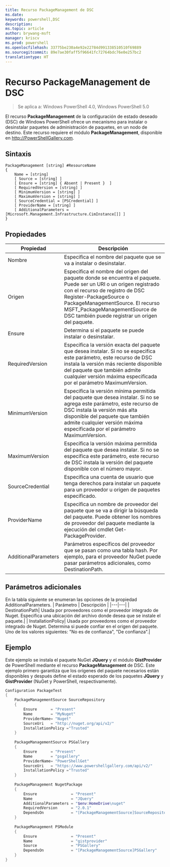 ```yaml
---
title: Recurso PackageManagement de DSC
ms.date: 
keywords: powershell,DSC
description: 
ms.topic: article
author: brywang-msft
manager: kriscv
ms.prod: powershell
ms.openlocfilehash: 33775be230a4e92e22784d991338510510f69889
ms.sourcegitcommit: 89e7ae30faff5f96641fc72764bdc76e0e257bc2
translationtype: HT
---
```

# <a name="dsc-packagemanagement-resource"></a>Recurso PackageManagement de DSC

> Se aplica a: Windows PowerShell 4.0, Windows PowerShell 5.0

El recurso **PackageManagement** de la configuración de estado deseado (DSC) de Windows PowerShell ofrece un mecanismo para instalar o desinstalar paquetes de administración de paquetes, en un nodo de destino. Este recurso requiere el módulo **PackageManagement**, disponible en http://PowerShellGallery.com.

## <a name="syntax"></a>Sintaxis

```
PackageManagement [string] #ResourceName
{
    Name = [string]
    [ Source = [string] ]
    [ Ensure = [string] { Absent | Present }  ]
    [ RequiredVersion = [string] ]
    [ MinimumVersion = [string] ]
    [ MaximumVersion = [string] ]
    [ SourceCredential = [PSCredential] ]
    [ ProviderName = [string] ]
    [ AdditionalParameters = [Microsoft.Management.Infrastructure.CimInstance[]] ]
}
```

## <a name="properties"></a>Propiedades
|  Propiedad  |  Descripción   | 
|---|---| 
| Nombre| Especifica el nombre del paquete que se va a instalar o desinstalar.| 
| Origen| Especifica el nombre del origen del paquete donde se encuentra el paquete. Puede ser un URI o un origen registrado con el recurso de registro de DSC Register-PackageSource o PackageManagementSource. El recurso MSFT_PackageManagementSource de DSC también puede registrar un origen del paquete.| 
| Ensure| Determina si el paquete se puede instalar o desinstalar.| 
| RequiredVersion| Especifica la versión exacta del paquete que desea instalar. Si no se especifica este parámetro, este recurso de DSC instala la versión más reciente disponible del paquete que también admite cualquier versión máxima especificada por el parámetro MaximumVersion.| 
| MinimumVersion| Especifica la versión mínima permitida del paquete que desea instalar. Si no se agrega este parámetro, este recurso de DSC instala la versión más alta disponible del paquete que también admite cualquier versión máxima especificada por el parámetro MaximumVersion.| 
| MaximumVersion| Especifica la versión máxima permitida del paquete que desea instalar. Si no se especifica este parámetro, este recurso de DSC instala la versión del paquete disponible con el número mayor.| 
| SourceCredential | Especifica una cuenta de usuario que tenga derechos para instalar un paquete para un proveedor u origen de paquetes especificado.| 
| ProviderName| Especifica un nombre de proveedor del paquete que se va a dirigir la búsqueda del paquete. Puede obtener los nombres de proveedor del paquete mediante la ejecución del cmdlet Get-PackageProvider.| 
| AdditionalParameters| Parámetros específicos del proveedor que se pasan como una tabla hash. Por ejemplo, para el proveedor NuGet puede pasar parámetros adicionales, como DestinationPath.| 

## <a name="additional-parameters"></a>Parámetros adicionales
En la tabla siguiente se enumeran las opciones de la propiedad AdditionalParameters.
|  Parámetro  | Descripción   | 
|---|---|
| DestinationPath| Usada por proveedores como el proveedor integrado de Nuget. Especifica una ubicación del archivo donde desea que se instale el paquete.|
| InstallationPolicy| Usada por proveedores como el proveedor integrado de Nuget. Determina si puede confiar en el origen del paquete. Uno de los valores siguientes: "No es de confianza", "De confianza".|

## <a name="example"></a>Ejemplo

Este ejemplo se instala el paquete NuGet **JQuery** y el módulo **GistProvider** de PowerShell mediante el recurso **PackageManagement** de DSC. Este ejemplo primero garantiza que los orígenes del paquete necesarios están disponibles y después define el estado esperado de los paquetes **JQuery** y **GistProvider** (NuGet y PowerShell, respectivamente).

```powershell
Configuration PackageTest
{    
    PackageManagementSource SourceRepository 
    { 
        Ensure      = "Present" 
        Name        = "MyNuget" 
        ProviderName= "Nuget" 
        SourceUri   = "http://nuget.org/api/v2/"   
        InstallationPolicy ="Trusted" 
    }    
    
    PackageManagementSource PSGallery 
    { 
        Ensure      = "Present" 
        Name        = "psgallery" 
        ProviderName= "PowerShellGet" 
        SourceUri   = "https://www.powershellgallery.com/api/v2/"   
        InstallationPolicy ="Trusted" 
    } 
          
    PackageManagement NugetPackage 
    { 
        Ensure               = "Present"  
        Name                 = "JQuery"
        AdditionalParameters = "$env:HomeDrive\nuget"
        RequiredVersion      = "2.0.1" 
        DependsOn            = "[PackageManagementSource]SourceRepository" 
    }
    
    PackageManagement PSModule 
    { 
        Ensure               = "Present"  
        Name                 = "gistprovider"
        Source               = "PSGallery"
        DependsOn            = "[PackageManagementSource]PSGallery" 
    }
}
```
